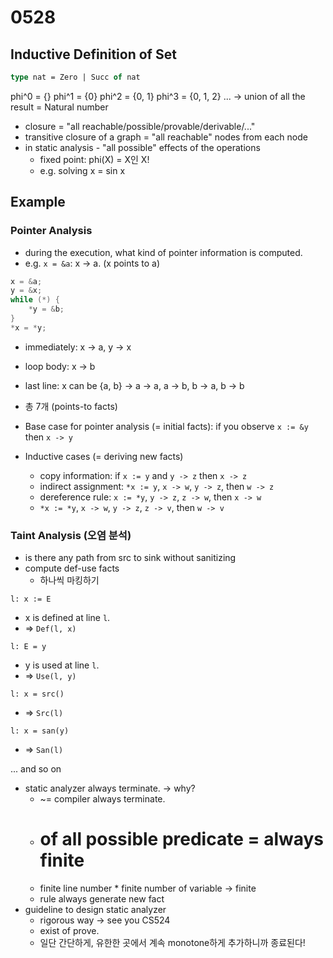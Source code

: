 # 0528

## Inductive Definition of Set

```OCaml
type nat = Zero | Succ of nat
```

phi^0 = {}
phi^1 = {0}
phi^2 = {0, 1}
phi^3 = {0, 1, 2}
...
-> union of all the result = Natural number

- closure = "all reachable/possible/provable/derivable/..."
- transitive closure of a graph = "all reachable" nodes from each node
- in static analysis - "all possible" effects of the operations
  - fixed point: phi(X) = X인 X!
  - e.g. solving x = sin x
  
## Example

### Pointer Analysis

- during the execution, what kind of pointer information is computed.
- e.g. `x = &a`: x -> a. (x points to a)

```c
x = &a;
y = &x;
while (*) {
    *y = &b;
}
*x = *y;
```
- immediately: x -> a, y -> x
- loop body: x -> b
- last line: x can be {a, b} -> a -> a, a -> b, b -> a, b -> b
- 총 7개 (points-to facts)

- Base case for pointer analysis (= initial facts): if you observe `x := &y` then `x -> y`
- Inductive cases (= deriving new facts)
  - copy information: if `x := y` and `y -> z` then `x -> z`
  - indirect assignment: `*x := y`, `x -> w`, `y -> z`, then `w -> z`
  - dereference rule: `x := *y`, `y -> z`, `z -> w`, then `x -> w`
  - `*x := *y`, `x -> w`, `y -> z`, `z -> v`, then `w -> v`

### Taint Analysis (오염 분석)

- is there any path from src to sink without sanitizing
- compute def-use facts
  - 하나씩 마킹하기

`l: x := E`
- x is defined at line `l`.
- => `Def(l, x)`

`l: E = y`
- y is used at line `l`.
- => `Use(l, y)`

`l: x = src()`
- => `Src(l)`

`l: x = san(y)`
- => `San(l)`

... and so on


- static analyzer always terminate. -> why?
  - ~= compiler always terminate.
  - # of all possible predicate = always finite
  - finite line number * finite number of variable -> finite
  - rule always generate new fact
- guideline to design static analyzer
  - rigorous way -> see you CS524
  - exist of prove.
  - 일단 간단하게, 유한한 곳에서 계속 monotone하게 추가하니까 종료된다!